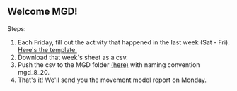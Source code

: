## Welcome MGD!

Steps:
1. Each Friday, fill out the activity that happened in the last week (Sat - Fri). [Here's the template.](https://docs.google.com/spreadsheets/d/143f6Sf_3_uo1Jb5m7tnuJi3t4UCYmTdXYNh8Im3lLhM/edit#gid=1296971759)
2. Download that week's sheet as a csv.
3. Push the csv to the MGD folder [(here)](https://github.com/christinevandev/Movement-Proposals/tree/main/communities/MGD) with naming convention mgd_8_20.
4. That's it! We'll send you the movement model report on Monday.

